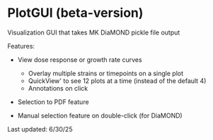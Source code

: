 # PlotGUI (beta-version)
Visualization GUI that takes MK DiaMOND pickle file output 

Features: 
* View dose response or growth rate curves
  * Overlay multiple strains or timepoints on a single plot
  * QuickView' to see 12 plots at a time (instead of the default 4)
  * Annotations on click 

* Selection to PDF feature

* Manual selection feature on double-click (for DiaMOND)
  

Last updated: 6/30/25
